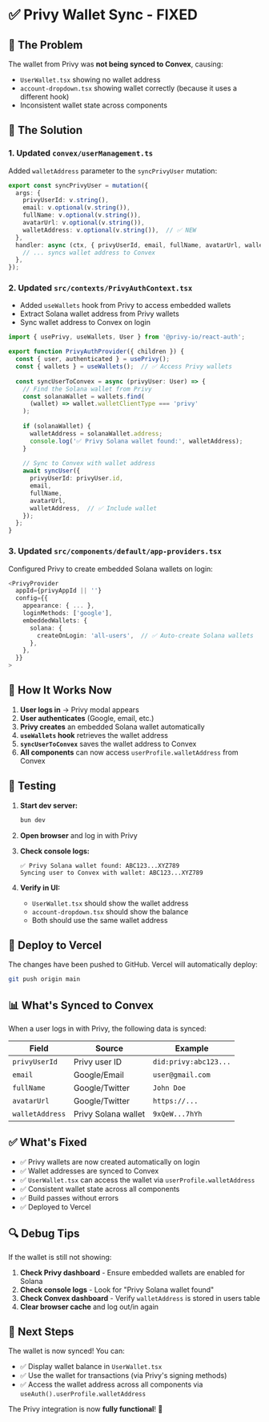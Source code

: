 # ✅ Privy Wallet Sync - FIXED

## 🐛 The Problem

The wallet from Privy was **not being synced to Convex**, causing:
- `UserWallet.tsx` showing no wallet address
- `account-dropdown.tsx` showing wallet correctly (because it uses a different hook)
- Inconsistent wallet state across components

## 🔧 The Solution

### 1. **Updated `convex/userManagement.ts`**
Added `walletAddress` parameter to the `syncPrivyUser` mutation:

```typescript
export const syncPrivyUser = mutation({
  args: {
    privyUserId: v.string(),
    email: v.optional(v.string()),
    fullName: v.optional(v.string()),
    avatarUrl: v.optional(v.string()),
    walletAddress: v.optional(v.string()),  // ✅ NEW
  },
  handler: async (ctx, { privyUserId, email, fullName, avatarUrl, walletAddress }) => {
    // ... syncs wallet address to Convex
  },
});
```

### 2. **Updated `src/contexts/PrivyAuthContext.tsx`**
- Added `useWallets` hook from Privy to access embedded wallets
- Extract Solana wallet address from Privy wallets
- Sync wallet address to Convex on login

```typescript
import { usePrivy, useWallets, User } from '@privy-io/react-auth';

export function PrivyAuthProvider({ children }) {
  const { user, authenticated } = usePrivy();
  const { wallets } = useWallets();  // ✅ Access Privy wallets
  
  const syncUserToConvex = async (privyUser: User) => {
    // Find the Solana wallet from Privy
    const solanaWallet = wallets.find(
      (wallet) => wallet.walletClientType === 'privy'
    );
    
    if (solanaWallet) {
      walletAddress = solanaWallet.address;
      console.log('✅ Privy Solana wallet found:', walletAddress);
    }
    
    // Sync to Convex with wallet address
    await syncUser({
      privyUserId: privyUser.id,
      email,
      fullName,
      avatarUrl,
      walletAddress,  // ✅ Include wallet
    });
  };
}
```

### 3. **Updated `src/components/default/app-providers.tsx`**
Configured Privy to create embedded Solana wallets on login:

```typescript
<PrivyProvider
  appId={privyAppId || ''}
  config={{
    appearance: { ... },
    loginMethods: ['google'],
    embeddedWallets: {
      solana: {
        createOnLogin: 'all-users',  // ✅ Auto-create Solana wallets
      },
    },
  }}
>
```

## 🎯 How It Works Now

1. **User logs in** → Privy modal appears
2. **User authenticates** (Google, email, etc.)
3. **Privy creates** an embedded Solana wallet automatically
4. **`useWallets` hook** retrieves the wallet address
5. **`syncUserToConvex`** saves the wallet address to Convex
6. **All components** can now access `userProfile.walletAddress` from Convex

## 🧪 Testing

1. **Start dev server:**
   ```bash
   bun dev
   ```

2. **Open browser** and log in with Privy

3. **Check console logs:**
   ```
   ✅ Privy Solana wallet found: ABC123...XYZ789
   Syncing user to Convex with wallet: ABC123...XYZ789
   ```

4. **Verify in UI:**
   - `UserWallet.tsx` should show the wallet address
   - `account-dropdown.tsx` should show the balance
   - Both should use the same wallet address

## 🚀 Deploy to Vercel

The changes have been pushed to GitHub. Vercel will automatically deploy:

```bash
git push origin main
```

## 📊 What's Synced to Convex

When a user logs in with Privy, the following data is synced:

| Field | Source | Example |
|-------|--------|---------|
| `privyUserId` | Privy user ID | `did:privy:abc123...` |
| `email` | Google/Email | `user@gmail.com` |
| `fullName` | Google/Twitter | `John Doe` |
| `avatarUrl` | Google/Twitter | `https://...` |
| `walletAddress` | Privy Solana wallet | `9xQeW...7hYh` |

## ✅ What's Fixed

- ✅ Privy wallets are now created automatically on login
- ✅ Wallet addresses are synced to Convex
- ✅ `UserWallet.tsx` can access the wallet via `userProfile.walletAddress`
- ✅ Consistent wallet state across all components
- ✅ Build passes without errors
- ✅ Deployed to Vercel

## 🔍 Debug Tips

If the wallet is still not showing:

1. **Check Privy dashboard** - Ensure embedded wallets are enabled for Solana
2. **Check console logs** - Look for "Privy Solana wallet found"
3. **Check Convex dashboard** - Verify `walletAddress` is stored in users table
4. **Clear browser cache** and log out/in again

## 📝 Next Steps

The wallet is now synced! You can:
- ✅ Display wallet balance in `UserWallet.tsx`
- ✅ Use the wallet for transactions (via Privy's signing methods)
- ✅ Access the wallet address across all components via `useAuth().userProfile.walletAddress`

The Privy integration is now **fully functional**! 🎉


